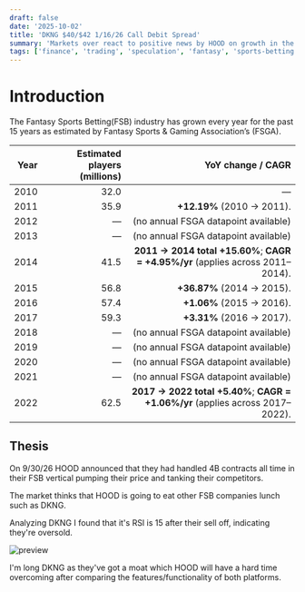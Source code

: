 ```yaml
---
draft: false
date: '2025-10-02'
title: 'DKNG $40/$42 1/16/26 Call Debit Spread'
summary: 'Markets over react to positive news by HOOD on growth in the Fantasy Sports Betting industry priming DKNG for a bounce'
tags: ['finance', 'trading', 'speculation', 'fantasy', 'sports-betting']
---
```


# Introduction

The Fantasy Sports Betting(FSB) industry has grown every year for the past 15 years as estimated by Fantasy Sports & Gaming Association’s (FSGA).

| Year | Estimated players (millions) |                                                               YoY change / CAGR |
| ---: | ---------------------------: | ------------------------------------------------------------------------------: |
| 2010 |                         32.0 |                                                                               — |
| 2011 |                         35.9 |                                                      **+12.19%** (2010 → 2011). |
| 2012 |                            — |                                            (no annual FSGA datapoint available) |
| 2013 |                            — |                                            (no annual FSGA datapoint available) |
| 2014 |                         41.5 | **2011 → 2014 total +15.60%**; **CAGR = +4.95%/yr** (applies across 2011–2014). |
| 2015 |                         56.8 |                                                      **+36.87%** (2014 → 2015). |
| 2016 |                         57.4 |                                                       **+1.06%** (2015 → 2016). |
| 2017 |                         59.3 |                                                       **+3.31%** (2016 → 2017). |
| 2018 |                            — |                                            (no annual FSGA datapoint available) |
| 2019 |                            — |                                            (no annual FSGA datapoint available) |
| 2020 |                            — |                                            (no annual FSGA datapoint available) |
| 2021 |                            — |                                            (no annual FSGA datapoint available) |
| 2022 |                         62.5 |  **2017 → 2022 total +5.40%**; **CAGR = +1.06%/yr** (applies across 2017–2022). |

## Thesis

On 9/30/26 HOOD announced that they had handled 4B contracts
all time in their FSB vertical pumping their price and tanking their competitors.

The market thinks that HOOD is going to eat other FSB companies lunch such as DKNG.

Analyzing DKNG I found that it's RSI is 15 after their sell off, indicating they're oversold.

<img src="/static/images/25-10-02-dkng-cds.png" alt="preview" />

I'm long DKNG as they've got a moat which HOOD will have a hard time overcoming after comparing
the features/functionality of both platforms.
